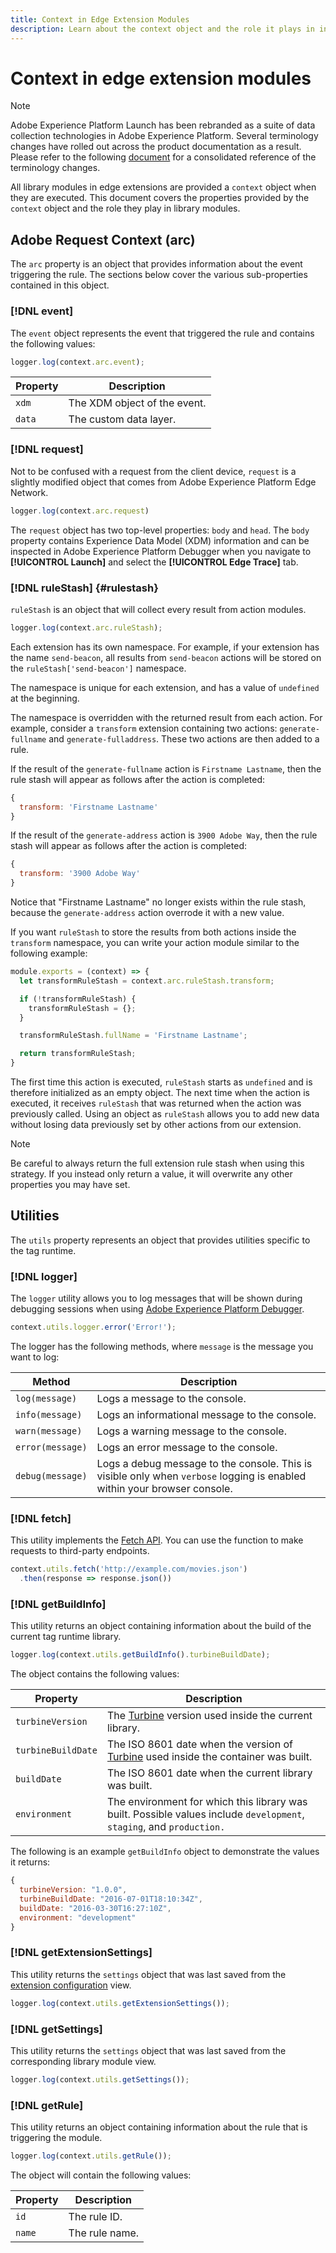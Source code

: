 ```yaml
---
title: Context in Edge Extension Modules
description: Learn about the context object and the role it plays in interacting with library modules in tag extensions of edge properties.
---
```

# Context in edge extension modules

>[!NOTE]
>
> Adobe Experience Platform Launch has been rebranded as a suite of data collection technologies in Adobe Experience Platform. Several terminology changes have rolled out across the product documentation as a result. Please refer to the following [document](../../term-updates.md) for a consolidated reference of the terminology changes.

All library modules in edge extensions are provided a `context` object when they are executed. This document covers the properties provided by the `context` object and the role they play in library modules.

## Adobe Request Context (arc)

The `arc` property is an object that provides information about the event triggering the rule. The sections below cover the various sub-properties contained in this object.

### [!DNL event]

The `event` object represents the event that triggered the rule and contains the following values:

```js
logger.log(context.arc.event);
```

| Property | Description |
| --- | --- |
| `xdm` | The XDM object of the event. |
| `data` | The custom data layer. |

### [!DNL request]

Not to be confused with a request from the client device, `request` is a slightly modified object that comes from Adobe Experience Platform Edge Network.

```js
logger.log(context.arc.request)
```

The `request` object has two top-level properties: `body` and `head`. The `body` property contains Experience Data Model (XDM) information and can be inspected in Adobe Experience Platform Debugger when you navigate to **[!UICONTROL Launch]** and select the **[!UICONTROL Edge Trace]** tab.

### [!DNL ruleStash] {#rulestash}

`ruleStash` is an object that will collect every result from action modules.

```js
logger.log(context.arc.ruleStash);
```

Each extension has its own namespace. For example, if your extension has the name `send-beacon`, all results from `send-beacon` actions will be stored on the `ruleStash['send-beacon']` namespace.

The namespace is unique for each extension, and has a value of `undefined` at the beginning.

The namespace is overridden with the returned result from each action. For example, consider a `transform` extension containing two actions: `generate-fullname` and `generate-fulladdress`. These two actions are then added to a rule.

If the result of the `generate-fullname` action is `Firstname Lastname`, then the rule stash will appear as follows after the action is completed:

```js
{
  transform: 'Firstname Lastname'
}
```

If the result of the `generate-address` action is `3900 Adobe Way`, then the rule stash will appear as follows after the action is completed:

```js
{
  transform: '3900 Adobe Way'
}
```

Notice that "Firstname Lastname" no longer exists within the rule stash, because the `generate-address` action overrode it with a new value.

If you want `ruleStash` to store the results from both actions inside the `transform` namespace, you can write your action module similar to the following example:

```js
module.exports = (context) => {
  let transformRuleStash = context.arc.ruleStash.transform;

  if (!transformRuleStash) {
    transformRuleStash = {};
  }

  transformRuleStash.fullName = 'Firstname Lastname';

  return transformRuleStash;
}
```

The first time this action is executed, `ruleStash` starts as `undefined` and is therefore initialized as an empty object. The next time when the action is executed, it receives `ruleStash` that was returned when the action was previously called. Using an object as `ruleStash` allows you to add new data without losing data previously set by other actions from our extension.

>[!NOTE]
>
>Be careful to always return the full extension rule stash when using this strategy. If you instead only return a value, it will overwrite any other properties you may have set.

## Utilities

The `utils` property represents an object that provides utilities specific to the tag runtime.

### [!DNL logger]

The `logger` utility allows you to log messages that will be shown during debugging sessions when using [Adobe Experience Platform Debugger](https://chrome.google.com/webstore/detail/adobe-experience-platform/bfnnokhpnncpkdmbokanobigaccjkpob).

```js
context.utils.logger.error('Error!');
```

The logger has the following methods, where `message` is the message you want to log:

| Method | Description |
| --- | --- |
| `log(message)` | Logs a message to the console. |
| `info(message)` | Logs an informational message to the console. |
| `warn(message)` | Logs a warning message to the console. |
| `error(message)` | Logs an error message to the console. |
| `debug(message)` | Logs a debug message to the console. This is visible only when `verbose` logging is enabled within your browser console. |

### [!DNL fetch]

This utility implements the [Fetch API](https://developer.mozilla.org/en-US/docs/Web/API/Fetch_API). You can use the function to make requests to third-party endpoints.

```js
context.utils.fetch('http://example.com/movies.json')
  .then(response => response.json())
```

### [!DNL getBuildInfo]

This utility returns an object containing information about the build of the current tag runtime library. 

```js
logger.log(context.utils.getBuildInfo().turbineBuildDate);
```

The object contains the following values:

| Property | Description |
| --- | --- |
| `turbineVersion` | The [Turbine](https://www.npmjs.com/package/@adobe/reactor-turbine-edge) version used inside the current library. |
| `turbineBuildDate` | The ISO 8601 date when the version of [Turbine](https://www.npmjs.com/package/@adobe/reactor-turbine-edge) used inside the container was built. |
| `buildDate` | The ISO 8601 date when the current library was built. |
| `environment` | The environment for which this library was built. Possible values include `development`, `staging`, and `production.` |

The following is an example `getBuildInfo` object to demonstrate the values it returns:

```js
{
  turbineVersion: "1.0.0",
  turbineBuildDate: "2016-07-01T18:10:34Z",
  buildDate: "2016-03-30T16:27:10Z",
  environment: "development"
}
```

### [!DNL getExtensionSettings]

This utility returns the `settings` object that was last saved from the [extension configuration](../configuration.md) view.

```js
logger.log(context.utils.getExtensionSettings());
```

### [!DNL getSettings]

This utility returns the `settings` object that was last saved from the corresponding library module view.

```js
logger.log(context.utils.getSettings());
```

### [!DNL getRule]

This utility returns an object containing information about the rule that is triggering the module.

```js
logger.log(context.utils.getRule());
```

The object will contain the following values:

| Property | Description |
| --- | --- |
| `id` | The rule ID. |
| `name` | The rule name. |

